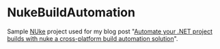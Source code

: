 # NukeBuildAutomation

Sample [NUke](https://github.com/nuke-build/nuke) project used for my blog post "[Automate your .NET project builds with nuke a cross-platform build automation solution]()".
